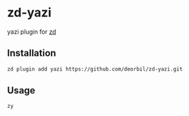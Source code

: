 # zd-yazi

yazi plugin for [zd]

## Installation

```sh
zd plugin add yazi https://github.com/deorbil/zd-yazi.git
```

## Usage

```sh
zy
```

[zd]: https://github.com/deorbil/zd

